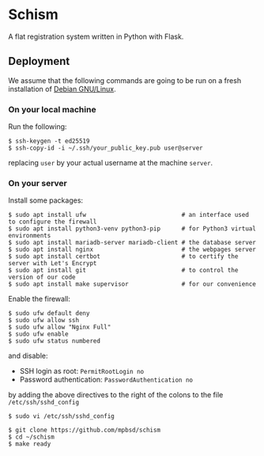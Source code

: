 # Schism

A flat registration system written in Python with Flask.

## Deployment

We assume that the following commands are going to be run on a fresh
installation of [Debian GNU/Linux][].

### On your local machine

Run the following:

```shell
$ ssh-keygen -t ed25519
$ ssh-copy-id -i ~/.ssh/your_public_key.pub user@server
```
replacing `user` by your actual username at the machine `server`.

### On your server

Install some packages:

```shell
$ sudo apt install ufw                           # an interface used to configure the firewall 
$ sudo apt install python3-venv python3-pip      # for Python3 virtual environments
$ sudo apt install mariadb-server mariadb-client # the database server
$ sudo apt install nginx                         # the webpages server
$ sudo apt install certbot                       # to certify the server with Let's Encrypt
$ sudo apt install git                           # to control the version of our code
$ sudo apt install make supervisor               # for our convenience
```

Enable the firewall:

```shell
$ sudo ufw default deny
$ sudo ufw allow ssh
$ sudo ufw allow "Nginx Full"
$ sudo ufw enable
$ sudo ufw status numbered
```

and disable:

  - SSH login as root: `PermitRootLogin no`
  - Password authentication: `PasswordAuthentication no`

by adding the above directives to the right of the colons to the file
`/etc/ssh/sshd_config`

```shell
$ sudo vi /etc/ssh/sshd_config
```

```shell
$ git clone https://github.com/mpbsd/schism
$ cd ~/schism
$ make ready
```

[Debian GNU/Linux]: https://debian.org

